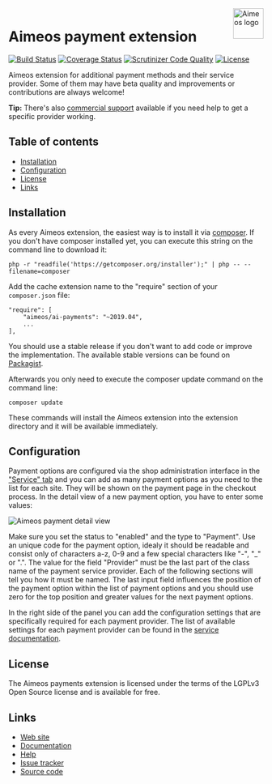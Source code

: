 <a href="https://aimeos.org/">
    <img src="https://aimeos.org/fileadmin/template/icons/logo.png" alt="Aimeos logo" title="Aimeos" align="right" height="60" />
</a>

Aimeos payment extension
========================

[![Build Status](https://travis-ci.org/aimeoscom/ai-payments.svg?branch=master)](https://travis-ci.org/aimeoscom/ai-payments)
[![Coverage Status](https://coveralls.io/repos/aimeoscom/ai-payments/badge.svg?branch=master&service=github)](https://coveralls.io/github/aimeos/ai-payments?branch=master)
[![Scrutinizer Code Quality](https://scrutinizer-ci.com/g/aimeoscom/ai-payments/badges/quality-score.png?b=master)](https://scrutinizer-ci.com/g/aimeos/ai-payments/?branch=master)
[![License](https://poser.pugx.org/aimeos/ai-payments/license.svg)](https://packagist.org/packages/aimeoscom/ai-payments)

Aimeos extension for additional payment methods and their service provider.
Some of them may have beta quality and improvements or contributions are always welcome!

**Tip:** There's also [commercial support](https://aimeos.com/support/) available if you need help to get a specific provider working.

## Table of contents

- [Installation](#installation)
- [Configuration](#configuration)
- [License](#license)
- [Links](#links)

## Installation

As every Aimeos extension, the easiest way is to install it via [composer](https://getcomposer.org/). If you don't have composer installed yet, you can execute this string on the command line to download it:
```
php -r "readfile('https://getcomposer.org/installer');" | php -- --filename=composer
```

Add the cache extension name to the "require" section of your ```composer.json``` file:
```
"require": [
    "aimeos/ai-payments": "~2019.04",
    ...
],
```
You should use a stable release if you don't want to add code or improve the implementation. The available stable versions can be found on [Packagist](https://packagist.org/packages/aimeos/ai-payments).

Afterwards you only need to execute the composer update command on the command line:
```
composer update
```

These commands will install the Aimeos extension into the extension directory and it will be available immediately.

## Configuration

Payment options are configured via the shop administration interface in the ["Service" tab](https://aimeos.org/docs/User_Manual/Administration_Interface/Service_list) and you can add as many payment options as you need to the list for each site. They will be shown on the payment page in the checkout process. In the detail view of a new payment option, you have to enter some values:

![Aimeos payment detail view](https://aimeos.org/docs/images/Admin-backend-service-detail-payment2.png)

Make sure you set the status to "enabled" and the type to "Payment". Use an unique code for the payment option, idealy it should be readable and consist only of characters a-z, 0-9 and a few special characters like "-", "_" or ".". The value for the field "Provider" must be the last part of the class name of the payment service provider. Each of the following sections will tell you how it must be named. The last input field influences the position of the payment option within the list of payment options and you should use zero for the top position and greater values for the next payment options.

In the right side of the panel you can add the configuration settings that are specifically required for each payment provider. The list of available settings for each payment provider can be found in the [service documentation](https://aimeos.org/docs/User_Manual/Administration_Interface/Service_list#Supported_by_ai-payments).

## License

The Aimeos payments extension is licensed under the terms of the LGPLv3 Open Source license and is available for free.

## Links

* [Web site](https://aimeos.org/)
* [Documentation](https://aimeos.org/docs)
* [Help](https://aimeos.org/help)
* [Issue tracker](https://github.com/aimeoscom/ai-payments/issues)
* [Source code](https://github.com/aimeoscom/ai-payments)

